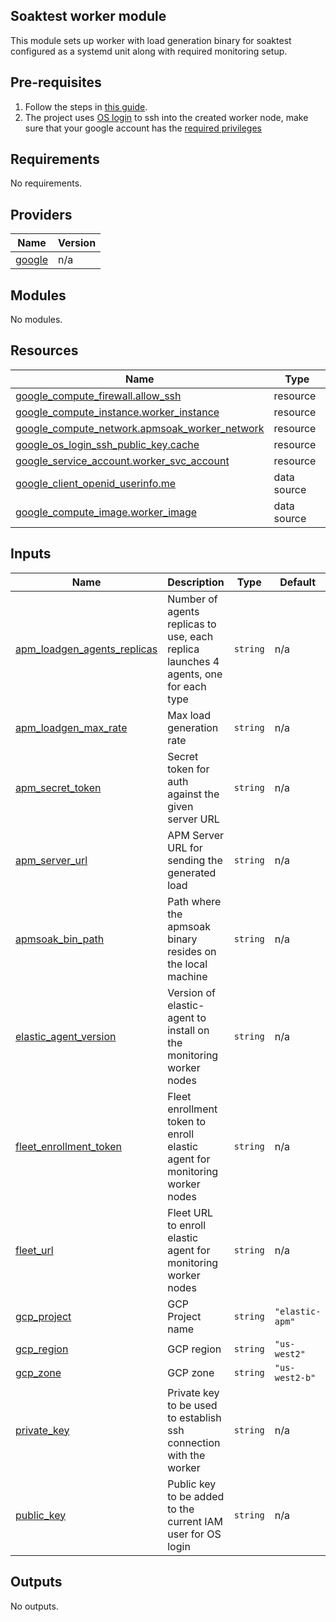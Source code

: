 ## Soaktest worker module

This module sets up worker with load generation binary for soaktest configured as a systemd unit along with required monitoring setup.

## Pre-requisites

1. Follow the steps in [this guide](https://registry.terraform.io/providers/hashicorp/google/latest/docs/guides/getting_started).
2. The project uses [OS login](https://cloud.google.com/compute/docs/oslogin) to ssh into the created worker node, make sure that your google account has the [required privileges](https://cloud.google.com/compute/docs/oslogin/set-up-oslogin#grant-iam-roles)

<!-- BEGIN_TF_DOCS -->
## Requirements

No requirements.

## Providers

| Name | Version |
|------|---------|
| <a name="provider_google"></a> [google](#provider\_google) | n/a |

## Modules

No modules.

## Resources

| Name | Type |
|------|------|
| [google_compute_firewall.allow_ssh](https://registry.terraform.io/providers/hashicorp/google/latest/docs/resources/compute_firewall) | resource |
| [google_compute_instance.worker_instance](https://registry.terraform.io/providers/hashicorp/google/latest/docs/resources/compute_instance) | resource |
| [google_compute_network.apmsoak_worker_network](https://registry.terraform.io/providers/hashicorp/google/latest/docs/resources/compute_network) | resource |
| [google_os_login_ssh_public_key.cache](https://registry.terraform.io/providers/hashicorp/google/latest/docs/resources/os_login_ssh_public_key) | resource |
| [google_service_account.worker_svc_account](https://registry.terraform.io/providers/hashicorp/google/latest/docs/resources/service_account) | resource |
| [google_client_openid_userinfo.me](https://registry.terraform.io/providers/hashicorp/google/latest/docs/data-sources/client_openid_userinfo) | data source |
| [google_compute_image.worker_image](https://registry.terraform.io/providers/hashicorp/google/latest/docs/data-sources/compute_image) | data source |

## Inputs

| Name | Description | Type | Default | Required |
|------|-------------|------|---------|:--------:|
| <a name="input_apm_loadgen_agents_replicas"></a> [apm\_loadgen\_agents\_replicas](#input\_apm\_loadgen\_agents\_replicas) | Number of agents replicas to use, each replica launches 4 agents, one for each type | `string` | n/a | yes |
| <a name="input_apm_loadgen_max_rate"></a> [apm\_loadgen\_max\_rate](#input\_apm\_loadgen\_max\_rate) | Max load generation rate | `string` | n/a | yes |
| <a name="input_apm_secret_token"></a> [apm\_secret\_token](#input\_apm\_secret\_token) | Secret token for auth against the given server URL | `string` | n/a | yes |
| <a name="input_apm_server_url"></a> [apm\_server\_url](#input\_apm\_server\_url) | APM Server URL for sending the generated load | `string` | n/a | yes |
| <a name="input_apmsoak_bin_path"></a> [apmsoak\_bin\_path](#input\_apmsoak\_bin\_path) | Path where the apmsoak binary resides on the local machine | `string` | n/a | yes |
| <a name="input_elastic_agent_version"></a> [elastic\_agent\_version](#input\_elastic\_agent\_version) | Version of elastic-agent to install on the monitoring worker nodes | `string` | n/a | yes |
| <a name="input_fleet_enrollment_token"></a> [fleet\_enrollment\_token](#input\_fleet\_enrollment\_token) | Fleet enrollment token to enroll elastic agent for monitoring worker nodes | `string` | n/a | yes |
| <a name="input_fleet_url"></a> [fleet\_url](#input\_fleet\_url) | Fleet URL to enroll elastic agent for monitoring worker nodes | `string` | n/a | yes |
| <a name="input_gcp_project"></a> [gcp\_project](#input\_gcp\_project) | GCP Project name | `string` | `"elastic-apm"` | no |
| <a name="input_gcp_region"></a> [gcp\_region](#input\_gcp\_region) | GCP region | `string` | `"us-west2"` | no |
| <a name="input_gcp_zone"></a> [gcp\_zone](#input\_gcp\_zone) | GCP zone | `string` | `"us-west2-b"` | no |
| <a name="input_private_key"></a> [private\_key](#input\_private\_key) | Private key to be used to establish ssh connection with the worker | `string` | n/a | yes |
| <a name="input_public_key"></a> [public\_key](#input\_public\_key) | Public key to be added to the current IAM user for OS login | `string` | n/a | yes |

## Outputs

No outputs.
<!-- END_TF_DOCS -->
